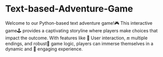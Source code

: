 # Text-based-Adventure-Game

Welcome to our Python-based text adventure game!🎮  This interactive game🕹️ provides a captivating storyline where players make choices that impact the outcome. With features like 🤖 User interaction, 🔚 multiple endings, and robust🎲  game logic, players can immerse themselves in a dynamic and 🎯 engaging experience.
